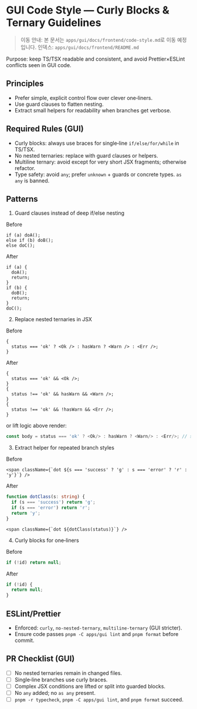 # GUI Code Style — Curly Blocks & Ternary Guidelines

> 이동 안내: 본 문서는 `apps/gui/docs/frontend/code-style.md`로 이동 예정입니다. 인덱스: `apps/gui/docs/frontend/README.md`

Purpose: keep TS/TSX readable and consistent, and avoid Prettier×ESLint conflicts seen in GUI code.

## Principles

- Prefer simple, explicit control flow over clever one‑liners.
- Use guard clauses to flatten nesting.
- Extract small helpers for readability when branches get verbose.

## Required Rules (GUI)

- Curly blocks: always use braces for single‑line `if/else/for/while` in TS/TSX.
- No nested ternaries: replace with guard clauses or helpers.
- Multiline ternary: avoid except for very short JSX fragments; otherwise refactor.
- Type safety: avoid `any`; prefer `unknown` + guards or concrete types. `as any` is banned.

## Patterns

1. Guard clauses instead of deep if/else nesting

Before

```tsx
if (a) doA();
else if (b) doB();
else doC();
```

After

```tsx
if (a) {
  doA();
  return;
}
if (b) {
  doB();
  return;
}
doC();
```

2. Replace nested ternaries in JSX

Before

```tsx
{
  status === 'ok' ? <Ok /> : hasWarn ? <Warn /> : <Err />;
}
```

After

```tsx
{
  status === 'ok' && <Ok />;
}
{
  status !== 'ok' && hasWarn && <Warn />;
}
{
  status !== 'ok' && !hasWarn && <Err />;
}
```

or lift logic above render:

```ts
const body = status === 'ok' ? <Ok/> : hasWarn ? <Warn/> : <Err/>; // small only
```

3. Extract helper for repeated branch styles

Before

```tsx
<span className={`dot ${s === 'success' ? 'g' : s === 'error' ? 'r' : 'y'}`} />
```

After

```ts
function dotClass(s: string) {
  if (s === 'success') return 'g';
  if (s === 'error') return 'r';
  return 'y';
}
```

```tsx
<span className={`dot ${dotClass(status)}`} />
```

4. Curly blocks for one‑liners

Before

```ts
if (!id) return null;
```

After

```ts
if (!id) {
  return null;
}
```

## ESLint/Prettier

- Enforced: `curly`, `no-nested-ternary`, `multiline-ternary` (GUI stricter).
- Ensure code passes `pnpm -C apps/gui lint` and `pnpm format` before commit.

## PR Checklist (GUI)

- [ ] No nested ternaries remain in changed files.
- [ ] Single‑line branches use curly braces.
- [ ] Complex JSX conditions are lifted or split into guarded blocks.
- [ ] No `any` added; no `as any` present.
- [ ] `pnpm -r typecheck`, `pnpm -C apps/gui lint`, and `pnpm format` succeed.
